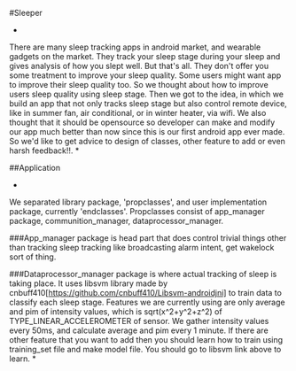 #Sleeper

*
There are many sleep tracking apps in android market, and wearable gadgets on the market. They track your sleep stage during
your sleep and gives analysis of how you slept well. But that's all. They don't offer you some treatment to improve your
sleep quality. Some users might want app to improve their sleep quality too. So we thought about how to improve users sleep
quality using sleep stage. Then we got to the idea, in which we build an app that not only tracks sleep stage but also control
remote device, like in summer fan, air conditional, or in winter heater, via wifi. We also thought that it should be opensource so
developer can make and modify our app much better than now since this is our first android app ever made. So we'd like to get
advice to design of classes, other feature to add or even harsh feedback!!.
*

##Application

*
We separated library package, 'propclasses', and user implementation package, currently 'endclasses'. Propclasses consist
of app_manager package, communition_manager, dataprocessor_manager. 

###App_manager package is head part that does control trivial things other than tracking sleep tracking like broadcasting alarm intent, get wakelock sort of thing.

###Dataprocessor_manager package is where actual tracking of sleep is taking place. It uses libsvm library made by 
cnbuff410[https://github.com/cnbuff410/Libsvm-androidjni] to train data to classify each sleep stage. Features we are currently
using are only average and pim of intensity values, which is sqrt(x^2+y^2+z^2) of TYPE_LINEAR_ACCELEROMETER of sensor.
We gather intensity values every 50ms, and calculate average and pim every 1 minute. If there are other feature that you
want to add then you should learn how to train using training_set file and make model file. You should go to libsvm link
above to learn.
*
